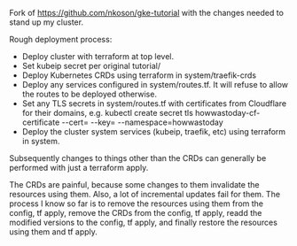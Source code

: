 Fork of https://github.com/nkoson/gke-tutorial with the changes needed to stand up my cluster.

Rough deployment process:

- Deploy cluster with terraform at top level.
- Set kubeip secret per original tutorial/
- Deploy Kubernetes CRDs using terraform in system/traefik-crds 
- Deploy any services configured in system/routes.tf. It will refuse to allow the routes to be deployed otherwise.
- Set any TLS secrets in system/routes.tf with certificates from Cloudflare for their domains, e.g. kubectl create secret tls howwastoday-cf-certificate --cert=<pem cert> --key=<pem key> --namespace=howwastoday
- Deploy the cluster system services (kubeip, traefik, etc) using terraform in system.

Subsequently changes to things other than the CRDs can generally be performed with just a terraform apply.

The CRDs are painful, because some changes to them invalidate the resources using them. Also, a lot of incremental updates fail for them. The process I know so far is to remove the resources using them from the config, tf apply, remove the CRDs from the config, tf apply, readd the modified versions to the config, tf apply, and finally restore the resources using them and tf apply. 